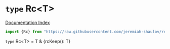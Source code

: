 # `type` Rc\<T>

[Documentation Index](../README.md)

```ts
import {Rc} from "https://raw.githubusercontent.com/jeremiah-shaulov/resource_gentleman/v0.0.1/mod.ts"
```

`type` Rc\<T> = T \& \{rcKeep(): T}